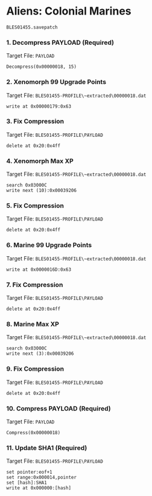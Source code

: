 #  Aliens: Colonial Marines 

`BLES01455.savepatch`

### 1. Decompress PAYLOAD (Required)

Target File: `PAYLOAD`

```
Decompress(0x00000018, 15)
```

### 2.  Xenomorph 99 Upgrade Points

Target File: `BLES01455-PROFILE\~extracted\00000018.dat`

```
write at 0x00000179:0x63
```

### 3. Fix Compression

Target File: `BLES01455-PROFILE\PAYLOAD`

```
delete at 0x20:0x4ff
```

### 4.  Xenomorph Max XP

Target File: `BLES01455-PROFILE\~extracted\00000018.dat`

```
search 0x03000C
write next (10):0x00039206
```

### 5. Fix Compression

Target File: `BLES01455-PROFILE\PAYLOAD`

```
delete at 0x20:0x4ff
```

### 6.  Marine 99 Upgrade Points

Target File: `BLES01455-PROFILE\~extracted\00000018.dat`

```
write at 0x0000016D:0x63
```

### 7. Fix Compression

Target File: `BLES01455-PROFILE\PAYLOAD`

```
delete at 0x20:0x4ff
```

### 8.  Marine Max XP

Target File: `BLES01455-PROFILE\~extracted\00000018.dat`

```
search 0x03000C
write next (3):0x00039206
```

### 9. Fix Compression

Target File: `BLES01455-PROFILE\PAYLOAD`

```
delete at 0x20:0x4ff
```

### 10. Compress PAYLOAD (Required)

Target File: `PAYLOAD`

```
Compress(0x00000018)
```

### 11. Update SHA1 (Required)

Target File: `BLES01455-PROFILE\PAYLOAD`

```
set pointer:eof+1
set range:0x000014,pointer
set [hash]:SHA1
write at 0x000000:[hash]
```

